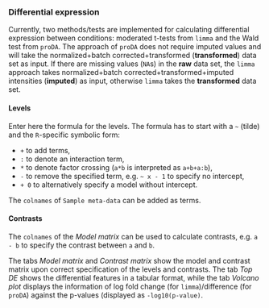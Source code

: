 ### Differential expression

Currently, two methods/tests are implemented for calculating differential 
expression between conditions: moderated t-tests from `limma` and the
Wald test from `proDA`. The approach of `proDA` does not require imputed 
values and will take the normalized+batch corrected+transformed
(**transformed**) data set as input. If there are missing 
values (`NA`s) in the **raw** data set, the `limma` approach takes 
normalized+batch corrected+transformed+imputed intensities 
(**imputed**) as input, otherwise `limma` takes the **transformed**
data set.

#### Levels
Enter here the formula for the levels. The formula has to start with a `~` 
(tilde) and the `R`-specific symbolic form:
- `+` to add terms,
- `:` to denote an interaction term, 
- `*` to denote factor crossing (`a*b` is interpreted as `a+b+a:b`),
- `-` to remove the specified term, e.g. `~ x - 1` to specify no intercept,
- `+ 0` to alternatively specify a model without intercept.

The `colnames` of `Sample meta-data` can be added as terms.  

#### Contrasts
The `colnames` of the *Model matrix* can be used to calculate contrasts, e.g. 
`a - b` to specify the contrast between `a` and `b`. 


The tabs *Model matrix* and *Contrast matrix* show the model and contrast
matrix upon correct specification of the levels and contrasts. 
The tab *Top DE* shows the differential features in a tabular format, 
while the tab *Volcano plot* displays the information of 
log fold change (for `limma`)/difference (for `proDA`) against the 
p-values (displayed as `-log10(p-value)`. 